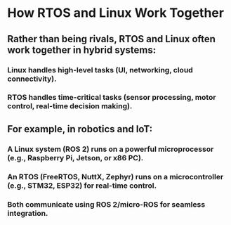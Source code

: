 # How RTOS and Linux Work Together

## Rather than being rivals, RTOS and Linux often work together in hybrid systems:

###    Linux handles high-level tasks (UI, networking, cloud connectivity).
###    RTOS handles time-critical tasks (sensor processing, motor control, real-time decision making).

## For example, in robotics and IoT:

###    A Linux system (ROS 2) runs on a powerful microprocessor (e.g., Raspberry Pi, Jetson, or x86 PC).
###    An RTOS (FreeRTOS, NuttX, Zephyr) runs on a microcontroller (e.g., STM32, ESP32) for real-time control.
###    Both communicate using ROS 2/micro-ROS for seamless integration.
